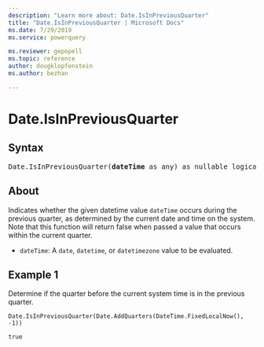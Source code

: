 ```yaml
---
description: "Learn more about: Date.IsInPreviousQuarter"
title: "Date.IsInPreviousQuarter | Microsoft Docs"
ms.date: 7/29/2019
ms.service: powerquery

ms.reviewer: gepopell
ms.topic: reference
author: dougklopfenstein
ms.author: bezhan

---
```

# Date.IsInPreviousQuarter

## Syntax

<pre>
Date.IsInPreviousQuarter(<b>dateTime</b> as any) as nullable logical
</pre>
  
## About
Indicates whether the given datetime value `dateTime` occurs during the previous quarter, as determined by the current date and time on the system. Note that this function will return false when passed a value that occurs within the current quarter. <ul> <li><code>dateTime</code>: A <code>date</code>, <code>datetime</code>, or <code>datetimezone</code> value to be evaluated.</li> </ul>

## Example 1
Determine if the quarter before the current system time is in the previous quarter.

```powerquery-m
Date.IsInPreviousQuarter(Date.AddQuarters(DateTime.FixedLocalNow(), -1))
```

`true`

